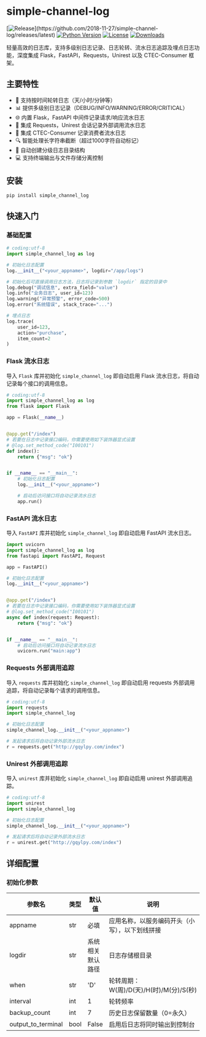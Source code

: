 # simple-channel-log

[![Release](https://img.shields.io/github/release/2018-11-27/simple-channel-log.svg?style=flat-square")](https://github.com/2018-11-27/simple-channel-log/releases/latest)
[![Python Version](https://img.shields.io/badge/python-2.7+/3.6+-blue.svg)](https://github.com/2018-11-27/simple-channel-log)
[![License](https://img.shields.io/badge/license-MIT-green.svg)](https://opensource.org/licenses/MIT)
[![Downloads](https://pepy.tech/badge/simple-channel-log)](https://pepy.tech/project/simple-channel-log)

轻量高效的日志库，支持多级别日志记录、日志轮转、流水日志追踪及埋点日志功能，深度集成 Flask，FastAPI，Requests，Unirest 以及
CTEC-Consumer 框架。

## 主要特性

- 📅 支持按时间轮转日志（天/小时/分钟等）
- 📊 提供多级别日志记录（DEBUG/INFO/WARNING/ERROR/CRITICAL）
- 🌐 内置 Flask，FastAPI 中间件记录请求/响应流水日志
- 📡 集成 Requests，Unirest 会话记录外部调用流水日志
- 📡 集成 CTEC-Consumer 记录消费者流水日志
- 🔍 智能处理长字符串截断（超过1000字符自动标记）
- 📁 自动创建分级日志目录结构
- 💻 支持终端输出与文件存储分离控制

## 安装

```bash
pip install simple_channel_log
```

## 快速入门

### 基础配置

```python
# coding:utf-8
import simple_channel_log as log

# 初始化日志配置
log.__init__("<your_appname>", logdir="/app/logs")

# 初始化后可直接调用日志方法，日志将记录到参数 `logdir` 指定的目录中
log.debug("调试信息", extra_field="value")
log.info("业务日志", user_id=123)
log.warning("异常预警", error_code=500)
log.error("系统错误", stack_trace="...")

# 埋点日志
log.trace(
    user_id=123,
    action="purchase",
    item_count=2
)
```

### Flask 流水日志

导入 `Flask` 库并初始化 `simple_channel_log` 即自动启用 Flask 流水日志，将自动记录每个接口的调用信息。

```python
# coding:utf-8
import simple_channel_log as log
from flask import Flask

app = Flask(__name__)


@app.get("/index")
# 若要在日志中记录接口编码，你需要使用如下装饰器显式设置
# @log.set_method_code("I00101")
def index():
    return {"msg": "ok"}


if __name__ == "__main__":
    # 初始化日志配置
    log.__init__("<your_appname>")

    # 启动后访问接口将自动记录流水日志
    app.run()
```

### FastAPI 流水日志

导入 `FastAPI` 库并初始化 `simple_channel_log` 即自动启用 FastAPI 流水日志。

```python
import uvicorn
import simple_channel_log as log
from fastapi import FastAPI, Request

app = FastAPI()

# 初始化日志配置
log.__init__("<your_appname>")


@app.get("/index")
# 若要在日志中记录接口编码，你需要使用如下装饰器显式设置
# @log.set_method_code("I00101")
async def index(request: Request):
    return {"msg": "ok"}


if __name__ == "__main__":
    # 启动后访问接口将自动记录流水日志
    uvicorn.run("main:app")
```

### Requests 外部调用追踪

导入 `requests` 库并初始化 `simple_channel_log` 即自动启用 requests 外部调用追踪，将自动记录每个请求的调用信息。

```python
# coding:utf-8
import requests
import simple_channel_log

# 初始化日志配置
simple_channel_log.__init__("<your_appname>")

# 发起请求后将自动记录外部流水日志
r = requests.get("http://gqylpy.com/index")
```

### Unirest 外部调用追踪

导入 `unirest` 库并初始化 `simple_channel_log` 即自动启用 unirest 外部调用追踪。

```python
# coding:utf-8
import unirest
import simple_channel_log

# 初始化日志配置
simple_channel_log.__init__("<your_appname>")

# 发起请求后将自动记录外部流水日志
r = unirest.get("http://gqylpy.com/index")
```

## 详细配置

### 初始化参数

| 参数名                | 类型   | 默认值      | 说明                            |
|--------------------|------|----------|-------------------------------|
| appname            | str  | 必填       | 应用名称，以服务编码开头（小写），以下划线拼接       |
| logdir             | str  | 系统相关默认路径 | 日志存储根目录                       |
| when               | str  | 'D'      | 轮转周期：W(周)/D(天)/H(时)/M(分)/S(秒) |
| interval           | int  | 1        | 轮转频率                          |
| backup_count       | int  | 7        | 历史日志保留数量（0=永久）                |
| output_to_terminal | bool | False    | 启用后日志将同时输出到控制台                |
